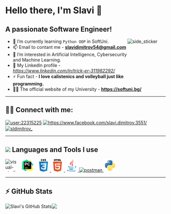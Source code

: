 <h1 align="left">  Hello there, I'm Slavi 👋</h1>  
 
<h2 align="left">A passionate Software Engineer!</h3>

<img align="right" width=120px height=110px alt="side_sticker" src="https://media.giphy.com/media/TEnXkcsHrP4YedChhA/giphy.gif"/>

- 🌱 I’m currently learning `Python OOP` in SoftUni.
- 📫 Email to contant me - **slavidimitrov54@gmail.com**
- 👀 I’m interested in Artificial Intelligence, Cybersecurity and Machine Learning.
- 📱 My Linkedln profile - *https://www.linkedin.com/in/trick-er-311982292/* 
- ⚡ Fun fact - **I love calistenics and volleyball just like programming.**
- 👨‍💻 The official website of my University - **https://softuni.bg/**

---

### <h2> 🤝🏻 Connect with me:</h2>
<p align="left">
<a href="https://stackoverflow.com/users/22315225/slavi-dimitrov" target="blank"><img align="center" src="https://raw.githubusercontent.com/rahuldkjain/github-profile-readme-generator/master/src/images/icons/Social/stack-overflow.svg" alt="user:22315225" height="30" width="40" /></a>
<a href="https://www.facebook.com/slavi.dimitrov.3551/" target="blank"><img align="center" src="https://raw.githubusercontent.com/rahuldkjain/github-profile-readme-generator/master/src/images/icons/Social/facebook.svg" alt="https://www.facebook.com/slavi.dimitrov.3551/" height="30" width="40" /></a>
<a href="https://www.instagram.com/sldimitrovv_/" target="blank"><img align="center" src="https://raw.githubusercontent.com/rahuldkjain/github-profile-readme-generator/master/src/images/icons/Social/instagram.svg" alt="sldimitrov_" height="30" width="40" /></a>
</p>

---

### <h2> <img src = "https://media2.giphy.com/media/QssGEmpkyEOhBCb7e1/giphy.gif?cid=ecf05e47a0n3gi1bfqntqmob8g9aid1oyj2wr3ds3mg700bl&rid=giphy.gif" width = 18px> Languages and Tools I use </h2>
<img align="left" width="40" height="40" src="https://img.icons8.com/color/48/visual-studio-code-2019.png" alt="visual-studio-code-2019" style="padding-right:10px;"/>
<img align="left" width="40" height="40" src="https://github.com/devicons/devicon/blob/v2.14.0/icons/pycharm/pycharm-original.svg" style="padding-right:10px;"/>
<p align="left"> <a href="https://www.w3schools.com/css/" target="_blank" rel="noreferrer"> <img                 src="https://raw.githubusercontent.com/devicons/devicon/master/icons/css3/css3-original-wordmark.svg" alt="css3" width="40" height="40"/> </a> <a href="https://www.w3.org/html/" target="_blank" rel="noreferrer"> <img src="https://raw.githubusercontent.com/devicons/devicon/master/icons/html5/html5-original-wordmark.svg" alt="html5" width="40" height="40"/> </a> <a href="https://www.java.com" target="_blank" rel="noreferrer"> <img src="https://raw.githubusercontent.com/devicons/devicon/master/icons/java/java-original.svg" alt="java" width="40" height="40"/> </a> <a href="https://postman.com" target="_blank" rel="noreferrer"> <img src="https://www.vectorlogo.zone/logos/getpostman/getpostman-icon.svg" alt="postman" width="40" height="40"/> </a> <a 
href="https://www.python.org" target="_blank" rel="noreferrer"> <img src="https://raw.githubusercontent.com/devicons/devicon/master/icons/python/python-original.svg" alt="python" width="40" height="40"/> </a> </p>

---

### <h2> :zap: GitHub Stats </h2>

<img height="160" align="left" alt="Slavi's GitHub Stats" src="https://github-readme-stats-git-masterrstaa-rickstaa.vercel.app/api?username=sldimitrov&show_icons=true&hide_border=false&title_color=ff652f&icon_color=FFE400&bg_color=09131B&text_color=ffffff&border_color=0c1a25" />

<img height="160" src="https://github-readme-stats-git-masterrstaa-rickstaa.vercel.app/api/top-langs/?username=sldimitrov&layout=compact&bg_color=09131B&hide_border=true" />
</div>
